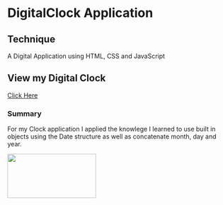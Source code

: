 # DigitalClock Application

## Technique
A Digital Application using HTML, CSS and JavaScript

## View my Digital Clock
[Click Here](https://graceec.github.io/DigitalClock/)

### Summary
For my Clock application I applied the knowlege I learned to use built in objects using the Date structure as well as concatenate month, day and year. 

<img src ="language.png" width="200" height="100">
